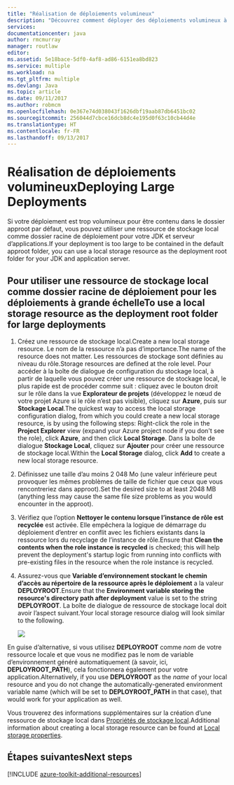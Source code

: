 ```yaml
---
title: "Réalisation de déploiements volumineux"
description: "Découvrez comment déployer des déploiements volumineux à l’aide de la Boîte à outils Azure pour Eclipse."
services: 
documentationcenter: java
author: rmcmurray
manager: routlaw
editor: 
ms.assetid: 5e18bace-5df0-4af8-ad86-6151ea8bd823
ms.service: multiple
ms.workload: na
ms.tgt_pltfrm: multiple
ms.devlang: Java
ms.topic: article
ms.date: 09/11/2017
ms.author: robmcm
ms.openlocfilehash: 0e367e74d038043f1626dbf19aab87db6451bc02
ms.sourcegitcommit: 256044d7cbce16dcb8dc4e195d0f63c10cb44d4e
ms.translationtype: HT
ms.contentlocale: fr-FR
ms.lasthandoff: 09/13/2017
---
```

# <a name="deploying-large-deployments"></a><span data-ttu-id="a7d75-103">Réalisation de déploiements volumineux</span><span class="sxs-lookup"><span data-stu-id="a7d75-103">Deploying Large Deployments</span></span>

<span data-ttu-id="a7d75-104">Si votre déploiement est trop volumineux pour être contenu dans le dossier approot par défaut, vous pouvez utiliser une ressource de stockage local comme dossier racine de déploiement pour votre JDK et serveur d’applications.</span><span class="sxs-lookup"><span data-stu-id="a7d75-104">If your deployment is too large to be contained in the default approot folder, you can use a local storage resource as the deployment root folder for your JDK and application server.</span></span>

## <a name="to-use-a-local-storage-resource-as-the-deployment-root-folder-for-large-deployments"></a><span data-ttu-id="a7d75-105">Pour utiliser une ressource de stockage local comme dossier racine de déploiement pour les déploiements à grande échelle</span><span class="sxs-lookup"><span data-stu-id="a7d75-105">To use a local storage resource as the deployment root folder for large deployments</span></span>

1. <span data-ttu-id="a7d75-106">Créez une ressource de stockage local.</span><span class="sxs-lookup"><span data-stu-id="a7d75-106">Create a new local storage resource.</span></span> <span data-ttu-id="a7d75-107">Le nom de la ressource n’a pas d’importance.</span><span class="sxs-lookup"><span data-stu-id="a7d75-107">The name of the resource does not matter.</span></span> <span data-ttu-id="a7d75-108">Les ressources de stockage sont définies au niveau du rôle.</span><span class="sxs-lookup"><span data-stu-id="a7d75-108">Storage resources are defined at the role level.</span></span> <span data-ttu-id="a7d75-109">Pour accéder à la boîte de dialogue de configuration du stockage local, à partir de laquelle vous pouvez créer une ressource de stockage local, le plus rapide est de procéder comme suit : cliquez avec le bouton droit sur le rôle dans la vue **Explorateur de projets** (développez le nœud de votre projet Azure si le rôle n’est pas visible), cliquez sur **Azure**, puis sur **Stockage Local**.</span><span class="sxs-lookup"><span data-stu-id="a7d75-109">The quickest way to access the local storage configuration dialog, from which you could create a new local storage resource, is by using the following steps: Right-click the role in the **Project Explorer** view (expand your Azure project node if you don't see the role), click **Azure**, and then click **Local Storage**.</span></span> <span data-ttu-id="a7d75-110">Dans la boîte de dialogue **Stockage Local**, cliquez sur **Ajouter** pour créer une ressource de stockage local.</span><span class="sxs-lookup"><span data-stu-id="a7d75-110">Within the **Local Storage** dialog, click **Add** to create a new local storage resource.</span></span>

1. <span data-ttu-id="a7d75-111">Définissez une taille d’au moins 2 048 Mo (une valeur inférieure peut provoquer les mêmes problèmes de taille de fichier que ceux que vous rencontreriez dans approot).</span><span class="sxs-lookup"><span data-stu-id="a7d75-111">Set the desired size to at least 2048 MB (anything less may cause the same file size problems as you would encounter in the approot).</span></span>

1. <span data-ttu-id="a7d75-112">Vérifiez que l’option **Nettoyer le contenu lorsque l’instance de rôle est recyclée** est activée. Elle empêchera la logique de démarrage du déploiement d’entrer en conflit avec les fichiers existants dans la ressource lors du recyclage de l’instance de rôle.</span><span class="sxs-lookup"><span data-stu-id="a7d75-112">Ensure that **Clean the contents when the role instance is recycled** is checked; this will help prevent the deployment's startup logic from running into conflicts with pre-existing files in the resource when the role instance is recycled.</span></span>

1. <span data-ttu-id="a7d75-113">Assurez-vous que **Variable d’environnement stockant le chemin d’accès au répertoire de la ressource après le déploiement** a la valeur **DEPLOYROOT**.</span><span class="sxs-lookup"><span data-stu-id="a7d75-113">Ensure that the **Environment variable storing the resource's directory path after deployment** value is set to the string **DEPLOYROOT**.</span></span> <span data-ttu-id="a7d75-114">La boîte de dialogue de ressource de stockage local doit avoir l’aspect suivant.</span><span class="sxs-lookup"><span data-stu-id="a7d75-114">Your local storage resource dialog will look similar to the following.</span></span>

   ![][ic667943]

<span data-ttu-id="a7d75-115">En guise d’alternative, si vous utilisez **DEPLOYROOT** comme *nom* de votre ressource locale et que vous ne modifiez pas le nom de variable d’environnement généré automatiquement (à savoir, ici, **DEPLOYROOT_PATH**), cela fonctionnera également pour votre application.</span><span class="sxs-lookup"><span data-stu-id="a7d75-115">Alternatively, if you use **DEPLOYROOT** as the *name* of your local resource and you do not change the automatically-generated environment variable name (which will be set to **DEPLOYROOT_PATH** in that case), that would work for your application as well.</span></span>

<span data-ttu-id="a7d75-116">Vous trouverez des informations supplémentaires sur la création d’une ressource de stockage local dans [Propriétés de stockage local][Local storage properties].</span><span class="sxs-lookup"><span data-stu-id="a7d75-116">Additional information about creating a local storage resource can be found at [Local storage properties][Local storage properties].</span></span>

## <a name="next-steps"></a><span data-ttu-id="a7d75-117">Étapes suivantes</span><span class="sxs-lookup"><span data-stu-id="a7d75-117">Next steps</span></span>

[!INCLUDE [azure-toolkit-additional-resources](../includes/azure-toolkit-additional-resources.md)]

<!-- URL List -->

[Azure Java Developer Center]: http://go.microsoft.com/fwlink/?LinkID=699547
[Azure Toolkit for Eclipse]: http://go.microsoft.com/fwlink/?LinkID=699529
[Creating a Hello World Application for Azure in Eclipse]: http://go.microsoft.com/fwlink/?LinkID=699533
[Installing the Azure Toolkit for Eclipse]: http://go.microsoft.com/fwlink/?LinkId=699546
[Local storage properties]: http://go.microsoft.com/fwlink/?LinkID=699525#local_storage_properties

<!-- IMG List -->

[ic667943]: media/azure-toolkit-for-eclipse-deploying-large-deployments/ic667943.png

<!-- Legacy MSDN URL = https://msdn.microsoft.com/library/azure/dn268601.aspx -->
